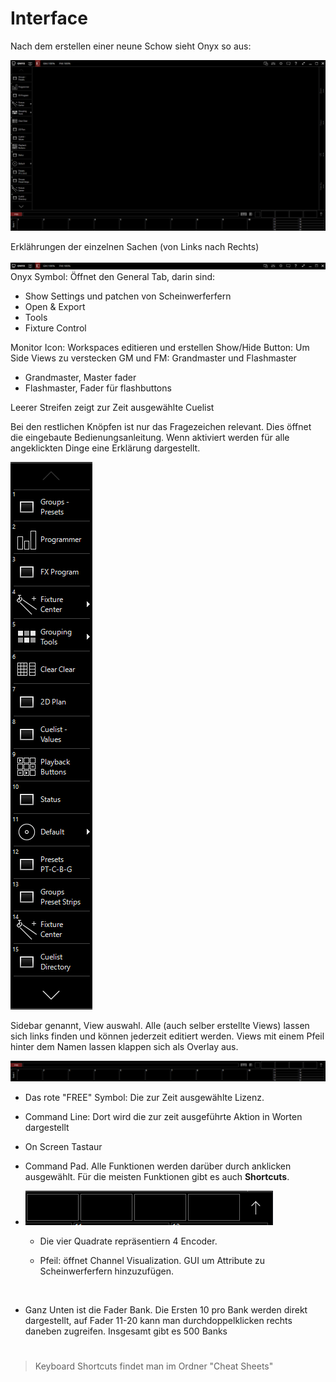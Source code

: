 # Interface

Nach dem erstellen einer neune Schow sieht Onyx so aus:

![Sidebar](Pics/3_Interface.PNG)

Erklährungen der einzelnen Sachen (von Links nach Rechts)

![Top](Pics/3_Top.PNG)
Onyx Symbol: Öffnet den General Tab, darin sind:
* Show Settings und patchen von Scheinwerferfern
* Open & Export 
* Tools
* Fixture Control

Monitor Icon: Workspaces editieren und erstellen
Show/Hide Button: Um Side Views zu verstecken
GM und FM: Grandmaster und Flashmaster
* Grandmaster, Master fader 
* Flashmaster, Fader für flashbuttons

Leerer Streifen zeigt zur Zeit ausgewählte Cuelist

Bei den restlichen Knöpfen ist nur das Fragezeichen relevant. Dies öffnet die eingebaute Bedienungsanleitung. Wenn aktiviert werden für alle angeklickten Dinge eine Erklärung dargestellt.

![Left](Pics/3_Left.PNG)

Sidebar genannt,
View auswahl. Alle (auch selber erstellte Views) lassen sich links finden und können jederzeit editiert werden. Views mit einem Pfeil hinter dem Namen lassen klappen sich als Overlay aus.

![Down](Pics/3_Down.PNG) 

* Das rote "FREE" Symbol: Die zur Zeit ausgewählte Lizenz.

* Command Line: Dort wird die zur zeit ausgeführte Aktion in Worten dargestellt

* On Screen Tastaur

* Command Pad. Alle Funktionen werden darüber durch anklicken ausgewählt. Für die meisten Funktionen gibt es auch **Shortcuts**.

* ![Encoder](Pics/3_Encoder.png)

  * Die vier Quadrate repräsentiern 4 Encoder. 

  * Pfeil: öffnet Channel Visualization. GUI um Attribute zu Scheinwerferfern hinzuzufügen. 

<br>

* Ganz Unten ist die Fader Bank. Die Ersten 10 pro Bank werden direkt dargestellt, auf Fader 11-20 kann man durchdoppelklicken rechts daneben zugreifen.
Insgesamt gibt es 500 Banks

#

>Keyboard Shortcuts findet man im Ordner "Cheat Sheets"
